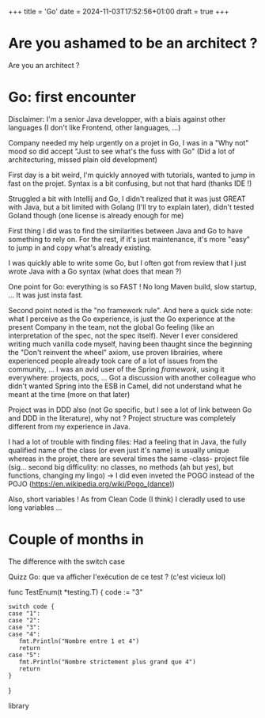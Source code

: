 +++
title = 'Go'
date = 2024-11-03T17:52:56+01:00
draft = true
+++

# Are you ashamed to be an architect ?
Are you an architect ?

# Go: first encounter

Disclaimer: I'm a senior Java developper, with a biais against other languages (I don't like Frontend, other languages, ...)

Company needed my help urgently on a projet in Go, I was in a "Why not" mood so did accept "Just to see what's the fuss with Go"
(Did a lot of architecturing, missed plain old development)

First day is a bit weird, I'm quickly annoyed with tutorials, wanted to jump in fast on the projet. 
Syntax is a bit confusing, but not that hard (thanks IDE !)

Struggled a bit with Intellij and Go, I didn't realized that it was just GREAT with Java, but a bit limited with Golang (I'll try to explain later), didn't tested Goland though (one license is already enough for me)

First thing I did was to find the similarities between Java and Go to have something to rely on. 
For the rest, if it's just maintenance, it's more "easy" to jump in and copy what's already existing.

I was quickly able to write some Go, but I often got from review that I just wrote Java with a Go syntax (what does that mean ?)

One point for Go: everything is so FAST ! No long Maven build, slow startup, ... It was just insta fast. 

Second point noted is the "no framework rule". And here a quick side note: what I perceive as the Go experience, is just the Go experience at the present Company in the team, not the global Go feeling (like an interpretation of the spec, not the spec itself).
Never I ever considered writing much vanilla code myself, having been thaught since the beginning the "Don't reinvent the wheel" axiom, use proven librairies, where experienced people already took care of a lot of issues from the community, ...
I was an avid user of the Spring *framework*, using it everywhere: projects, pocs, ... Got a discussion with another colleague who didn't wanted Spring into the ESB in Camel, did not understand what he meant at the time (more on that later)

Project was in DDD also (not Go specific, but I see a lot of link between Go and DDD in the literature), why not ? Project structure was completely different from my experience in Java. 

I had a lot of trouble with finding files: Had a feeling that in Java, the fully qualified name of the class (or even just it's name) is usually unique whereas in the projet, there are several times the same -class- project file (sig... second big difficulity: no classes, no methods (ah but yes), but functions, changing my lingo)
-> I did even inveted the POGO instead of the POJO (https://en.wikipedia.org/wiki/Pogo_(dance))

Also, short variables ! As from Clean Code (I think) I cleradly used to use long variables ...


# Couple of months in 

The difference with the switch case 

Quizz Go: que va afficher l'exécution de ce test ? (c'est vicieux lol)

func TestEnum(t *testing.T) {
    code := "3"

    switch code {
    case "1":
    case "2":
    case "3":
    case "4":
       fmt.Println("Nombre entre 1 et 4")
       return
    case "5":
       fmt.Println("Nombre strictement plus grand que 4")
       return
    }
}

library 
